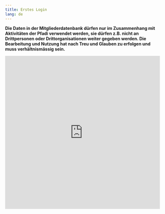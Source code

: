 ```yaml
---
title: Erstes Login
lang: de
---
```


**Die Daten in der Mitgliederdatenbank dürfen nur im Zusammenhang mit Aktivitäten der Pfadi verwendet werden, sie dürfen z.B. nicht an Drittpersonen oder Drittorganisationen weiter gegeben werden. Die Bearbeitung und Nutzung hat nach Treu und Glauben zu erfolgen und muss verhältnismässig sein.**

<iframe
  style="width: 100%; min-height: 500px"
  src="https://www.youtube.com/embed/Nuemp-e4oGY"
  frameborder="0"
  allow="accelerometer; autoplay; clipboard-write; encrypted-media; gyroscope; picture-in-picture"
  allowfullscreen
></iframe>

